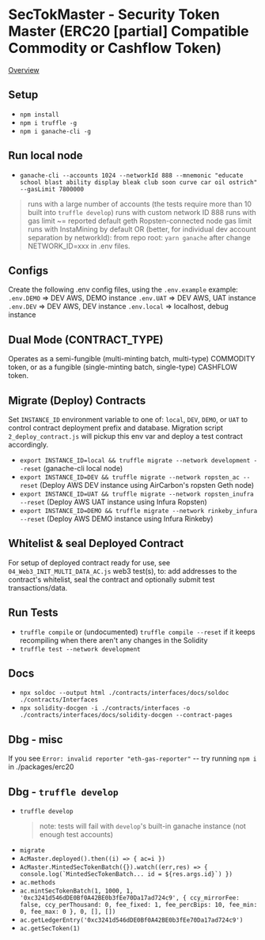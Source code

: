 # SecTokMaster - Security Token Master (ERC20 [partial] Compatible Commodity or Cashflow Token)

[Overview](./contracts/Interfaces/docs/OVERVIEW__STM.md)

## Setup
- `npm install`
- `npm i truffle -g`
- `npm i ganache-cli -g`

## Run local node
- `ganache-cli --accounts 1024 --networkId 888 --mnemonic "educate school blast ability display bleak club soon curve car oil ostrich" --gasLimit 7800000`
 > runs with a large number of accounts (the tests require more than 10 built into `truffle develop`)
 > runs with custom network ID 888
 > runs with gas limit ~= reported default geth Ropsten-connected node gas limit
 > runs with InstaMining by default
 > OR (better, for individual dev account separation by networkId): from repo root: `yarn ganache` after change NETWORK_ID=xxx in .env files.

## Configs
Create the following .env config files, using the `.env.example` example:
`.env.DEMO`  => DEV AWS, DEMO instance
`.env.UAT`   => DEV AWS, UAT instance
`.env.DEV`   => DEV AWS, DEV instance
`.env.local` => localhost, debug instance

## Dual Mode (CONTRACT_TYPE)
Operates as a semi-fungible (multi-minting batch, multi-type) COMMODITY token, or as a fungible (single-minting batch, single-type) CASHFLOW token.

## Migrate (Deploy) Contracts
Set `INSTANCE_ID` environment variable to one of: `local`, `DEV`, `DEMO`, or `UAT` to control contract deployment prefix and database.
Migration script `2_deploy_contract.js` will pickup this env var and deploy a test contract accordingly.
- `export INSTANCE_ID=local && truffle migrate --network development --reset` (ganache-cli local node)
- `export INSTANCE_ID=DEV && truffle migrate --network ropsten_ac --reset` (Deploy AWS DEV instance using AirCarbon's ropsten Geth node)
- `export INSTANCE_ID=UAT && truffle migrate --network ropsten_inufra --reset` (Deploy AWS UAT instance using Infura Ropsten)
- `export INSTANCE_ID=DEMO && truffle migrate --network rinkeby_infura --reset` (Deploy AWS DEMO instance using Infura Rinkeby)

## Whitelist & seal Deployed Contract
For setup of deployed contract ready for use, see `04_Web3_INIT_MULTI_DATA_AC.js` web3 test(s), to: add addresses to the contract's whitelist, seal the contract and optionally submit test transactions/data.

## Run Tests
- `truffle compile` or (undocumented) `truffle compile --reset` if it keeps recompiling when there aren't any changes in the Solidity
- `truffle test --network development`

## Docs
- `npx soldoc --output html ./contracts/interfaces/docs/soldoc ./contracts/Interfaces`
- `npx solidity-docgen -i ./contracts/interfaces -o ./contracts/interfaces/docs/solidity-docgen --contract-pages`

## Dbg - misc
If you see `Error: invalid reporter "eth-gas-reporter"` -- try running `npm i` in ./packages/erc20

## Dbg - `truffle develop`
- `truffle develop`
  > note: tests will fail with `develop`'s built-in ganache instance (not enough test accounts)
- `migrate`
- `AcMaster.deployed().then((i) => { ac=i })`
- `` AcMaster.MintedSecTokenBatch({}).watch((err,res) => { console.log(`MintedSecTokenBatch... id = ${res.args.id}`) }) ``
- `ac.methods`
- `ac.mintSecTokenBatch(1, 1000, 1, '0xc3241d546dDE0Bf0A42BE0b3fEe70Da17ad724c9', { ccy_mirrorFee: false, ccy_perThousand: 0, fee_fixed: 1, fee_percBips: 10, fee_min: 0, fee_max: 0 }, 0, [], [])`
- `ac.getLedgerEntry('0xc3241d546dDE0Bf0A42BE0b3fEe70Da17ad724c9')`
- `ac.getSecToken(1)`
